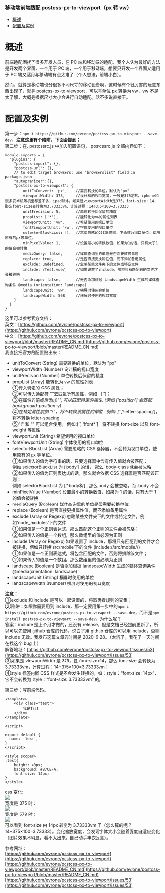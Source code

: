 

### 移动端前端适配 postcss-px-to-viewport（px 转 vw）

- [概述](#概述)
- [配置及实例](#配置及实例)

概述
==

前端适配困扰了很多开发人员，在 PC 端和移动端的适配，我个人认为最好的方法是开发两个界面，一个用于 PC 端，一个用于移动端，想要只开发一个界面又适用于 PC 端又适用与移动端有点太难了（个人想法，前端小白）。

然而，就算是移动端也分很多不同尺寸的移动设备啊，这时候有个很厉害的玩意东西出现了，就是 postcss-px-to-viewport，可以将单位 px 转换为 vw，vw 不是太了解，大概是根据尺寸大小会进行自动适配。话不多说直接干。

配置及实例
=====

第一步：`npm i https://github.com/evrone/postcss-px-to-viewport --save-dev`，**注意这里有个陷阱，下面会提到；**  
第二步：在. postcssrc.js 中加入配置语句，.postcssrc.js 全部内容如下：

```
module.exports = {
  "plugins": {
    "postcss-import": {},
    "postcss-url": {},
    // to edit target browsers: use "browserslist" field in package.json
    "autoprefixer":{},
    "postcss-px-to-viewport": {
        unitToConvert: 'px',    //需要转换的单位，默认为"px"
        viewportWidth: 375,     //设计稿的视口宽度，一般是375左右，iphone和很多安卓机等机型都差不多，ipad除外。如果是viewportWidth是375，font-size：14，那么font-size会转换为3.73333vm，计算过程：14÷375×100=3.73333
        unitPrecision: 5,       //单位转换后保留的精度
        propList: ['*'],        //能转化为vw的属性列表
        viewportUnit: 'vw',     //希望使用的视口单位
        fontViewportUnit: 'vw', //字体使用的视口单位
        selectorBlackList: [],  //需要忽略的CSS选择器，不会转为视口单位，使用原有的px等单位。
        minPixelValue: 1,       //设置最小的转换数值，如果为1的话，只有大于1的值会被转换
        mediaQuery: false,      //媒体查询里的单位是否需要转换单位
        replace: true,          //是否直接更换属性值，而不添加备用属性
        exclude: undefined,     //忽略某些文件夹下的文件或特定文件
        include: /Test.vue/,    //如果设置了include，那将只有匹配到的文件才会被转换
        landscape: false,       //是否添加根据 landscapeWidth 生成的媒体查询条件 @media (orientation: landscape)
        landscapeUnit: 'vw',    //横屏时使用的单位
        landscapeWidth: 568     //横屏时使用的视口宽度
    }
  }
}

```

这里可以参考官方文档：  
英文：[https://github.com/evrone/postcss-px-to-viewport](https://github.com/evrone/postcss-px-to-viewport)  
中文：[https://github.com/evrone/postcss-px-to-viewport/blob/master/README_CN.md](https://github.com/evrone/postcss-px-to-viewport/blob/master/README_CN.md)  
我直接把官方的配置贴出来：

*   unitToConvert (String) 需要转换的单位，默认为 "px"
*   viewportWidth (Number) 设计稿的视口宽度
*   unitPrecision (Number) 单位转换后保留的精度
*   propList (Array) 能转化为 vw 的属性列表  
    ①传入特定的 CSS 属性；  
    ②可以传入通配符 "“去匹配所有属性，例如：[’’]；  
    ③在属性的前或后添加”_", 可以匹配特定的属性. (例如 [‘position’] 会匹配 background-position-y)  
    ④在特定属性前加 “!”，将不转换该属性的单位 . 例如: [’_’,’!letter-spacing’]，将不转换 letter-spacing  
    ⑤"!" 和 "" 可以组合使用， 例如:[’’, ‘!font*’]，将不转换 font-size 以及 font-weight 等属性
*   viewportUnit (String) 希望使用的视口单位
*   fontViewportUnit (String) 字体使用的视口单位
*   selectorBlackList (Array) 需要忽略的 CSS 选择器，不会转为视口单位，使用原有的 px 等单位。  
    ①如果传入的值为字符串的话，只要选择器中含有传入值就会被匹配：  
    例如 selectorBlackList 为 [‘body’] 的话， 那么. body-class 就会被忽略  
    ②如果传入的值为正则表达式的话，那么就会依据 CSS 选择器是否匹配该正则：  
    例如 selectorBlackList 为 [/^body$/] , 那么 body 会被忽略，而 .body 不会
*   minPixelValue (Number) 设置最小的转换数值，如果为 1 的话，只有大于 1 的值会被转换
*   mediaQuery (Boolean) 媒体查询里的单位是否需要转换单位
*   replace (Boolean) 是否直接更换属性值，而不添加备用属性
*   exclude (Array or Regexp) 忽略某些文件夹下的文件或特定文件，例如’node_modules’下的文件  
    ①如果值是一个正则表达式，那么匹配这个正则的文件会被忽略；  
    ②如果传入的值是一个数组，那么数组里的值必须为正则
*   include (Array or Regexp) 如果设置了 include，那将只有匹配到的文件才会被转换，例如只转换’src/mobile’下的文件 (include://src/mobile//)  
    ①如果值是一个正则表达式，将包含匹配的文件，否则将排除该文件；  
    ②如果传入的值是一个数组，那么数组里的值必须为正则
*   landscape (Boolean) 是否添加根据 landscapeWidth 生成的媒体查询条件 @media(orientation: landscape)
*   landscapeUnit (String) 横屏时使用的单位
*   landscapeWidth (Number) 横屏时使用的视口宽度

**注意：**  
①exclude 和 include 是可以一起设置的，将取两者规则的交集；  
②陷阱：如果你需要用到 include，那一定要用第一步中的`npm i https://github.com/evrone/postcss-px-to-viewport --save-dev`，而不是`npm install postcss-px-to-viewport --save-dev`，为什么呢？  
答案：include 是上个月才做的，还没有 release，但是文档已经提前更新了，所以可以先使用 github 仓库的代码，说白了用 github 仓库的可以用 include，否则 include 无效。我发布这篇文章的时间是 2020-6-28。（太坑了，我花了一天时间在找这个 bug 上）  
解答地址：[https://github.com/evrone/postcss-px-to-viewport/issues/53](https://github.com/evrone/postcss-px-to-viewport/issues/53)  
③如果是 viewportWidth 是 375，且 font-size=14，那么 font-size 会转换为 3.73333vm，计算过程：14÷375×100=3.73333vm；  
④style 标签内嵌 CSS 样式是不会发生转换的，如：style：“font-size: 14px”，它不会转换为 style：“font-size: 3.73333vm” 的。

第三步：写前端代码。

```
<template>
    <div class="test">
        我是Test
    </div>
</template>

<script>

export default {
  name: 'Test',
}
</script>

<style scoped>
.test{
    height: 40px;
    background: #87CEFA;
    font-size: 14px;
}
</style>

```

css 变化:  
![](https://img-blog.csdnimg.cn/20200628230501824.png#pic_left)  
宽度是 375 时：  
![](https://img-blog.csdnimg.cn/20200628230100196.png?x-oss-process=image/watermark,type_ZmFuZ3poZW5naGVpdGk,shadow_10,text_aHR0cHM6Ly9ibG9nLmNzZG4ubmV0L3dzZ3pqZGJi,size_16,color_FFFFFF,t_70#pic_left)  
宽度是 578 时：  
![](https://img-blog.csdnimg.cn/20200628230046318.png?x-oss-process=image/watermark,type_ZmFuZ3poZW5naGVpdGk,shadow_10,text_aHR0cHM6Ly9ibG9nLmNzZG4ubmV0L3dzZ3pqZGJi,size_16,color_FFFFFF,t_70#pic_left)  
可以看到 font-size 由 14px 转变为 3.73333vm 了（怎么算的呢？14÷375×100=3.73333）。变化缩放宽度，会发现字体大小会随着宽度自适应变化（图片效果不明显，看不太出来，自己动手丰衣足食）。

参考网址：  
[https://github.com/evrone/postcss-px-to-viewport](https://github.com/evrone/postcss-px-to-viewport)  
[https://github.com/evrone/postcss-px-to-viewport/blob/master/README_CN.md](https://github.com/evrone/postcss-px-to-viewport/blob/master/README_CN.md)  
[https://github.com/evrone/postcss-px-to-viewport/issues/53](https://github.com/evrone/postcss-px-to-viewport/issues/53)